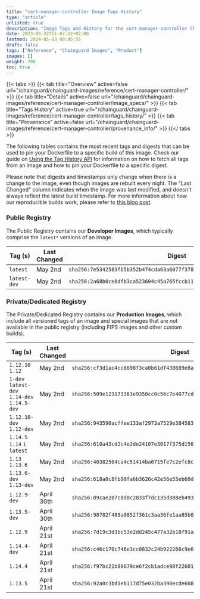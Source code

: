 ```yaml
---
title: "cert-manager-controller Image Tags History"
type: "article"
unlisted: true
description: "Image Tags and History for the cert-manager-controller Chainguard Image"
date: 2023-06-22T11:07:52+02:00
lastmod: 2024-05-03 00:45:55
draft: false
tags: ["Reference", "Chainguard Images", "Product"]
images: []
weight: 700
toc: true
---
```


{{< tabs >}}
{{< tab title="Overview" active=false url="/chainguard/chainguard-images/reference/cert-manager-controller/" >}}
{{< tab title="Details" active=false url="/chainguard/chainguard-images/reference/cert-manager-controller/image_specs/" >}}
{{< tab title="Tags History" active=true url="/chainguard/chainguard-images/reference/cert-manager-controller/tags_history/" >}}
{{< tab title="Provenance" active=false url="/chainguard/chainguard-images/reference/cert-manager-controller/provenance_info/" >}}
{{</ tabs >}}

The following tables contains the most recent tags and digests that can be used to pin your Dockerfile to a specific build of this image. Check our guide on [Using the Tag History API](/chainguard/chainguard-images/using-the-tag-history-api/) for information on how to fetch all tags from an image and how to pin your Dockerfile to a specific digest.

Please note that digests and timestamps only change when there is a change to the image, even though images are rebuilt every night. The "Last Changed" column indicates when the image was last modified, and doesn't always reflect the latest build timestamp. For more information about how our reproducible builds work, please refer to [this blog post](https://www.chainguard.dev/unchained/reproducing-chainguards-reproducible-image-builds).

### Public Registry
The Public Registry contains our **Developer Images**, which typically comprise the `latest*` versions of an image.

| Tag (s)       | Last Changed | Digest                                                                    |
|---------------|--------------|---------------------------------------------------------------------------|
|  `latest`     | May 2nd      | `sha256:7e5342583fb5b352b474cda63a6077f3782f3d6c527703b6400885467ce8b701` |
|  `latest-dev` | May 2nd      | `sha256:2a68b0ce8dfb3ca523604c45a765fccb1149db9273d57141b166b563509dfae9` |


### Private/Dedicated Registry
The Private/Dedicated Registry contains our **Production Images**, which include all versioned tags of an image and special images that are not available in the public registry (including FIPS images and other custom builds).

| Tag (s)                                       | Last Changed | Digest                                                                    |
|-----------------------------------------------|--------------|---------------------------------------------------------------------------|
|  `1.12.10` `1.12`                             | May 2nd      | `sha256:cf3d1ac4cc6698f3ca0b61df430689e8a567562aaac1defb2360ee61b9bba200` |
|  `1-dev` `latest-dev` `1.14-dev` `1.14.5-dev` | May 2nd      | `sha256:509e123173363e9350cc0c56c7e4077cd5ef1ba79319690f8d64de5e62fed659` |
|  `1.12.10-dev` `1.12-dev`                     | May 2nd      | `sha256:943590acffee133af2973a7529e384583cfc9e5c31f02ec96c388a12e53e038f` |
|  `1.14.5` `1.14` `1` `latest`                 | May 2nd      | `sha256:610a43cd2c4e2de24107e3017f375d156cd338315e6136368505f07868f62f5b` |
|  `1.13` `1.13.6`                              | May 2nd      | `sha256:40382504ca4c51414ba6715fe7c2efc8c991f8535076dee81fba7cd42c000ace` |
|  `1.13.6-dev` `1.13-dev`                      | May 2nd      | `sha256:618a0c8fb90fa6b3626c42e56e55eb60d52a7e8fc344f0aa8349f507bb1ef44c` |
|  `1.12.9-dev`                                 | April 30th   | `sha256:09cae207c8d0c2833f7dc135d388eb49318a6a6910f51170ad07abf1709644cb` |
|  `1.13.5-dev`                                 | April 30th   | `sha256:98782f489a0852f361c3aa36fe1aa85b0199d49564098cf9246e476d2f0c03b3` |
|  `1.12.9`                                     | April 21st   | `sha256:7d19c3d3bc53e2dd245c477a32b18f91afe61ae169a5bcf3744fe977a047d039` |
|  `1.14.4-dev`                                 | April 21st   | `sha256:c46c170c746e3cc0832c24b922266c9e609f4b451fe79994307f4d25800b6297` |
|  `1.14.4`                                     | April 21st   | `sha256:f97bc21b88679ce6f2cb1adce98f226019baff343b72b3b87ca5e56655265b5b` |
|  `1.13.5`                                     | April 21st   | `sha256:92a0c3bd1eb117d75e032ba390ecde6086d92af22e54a92f8689d8c738a5b52e` |

